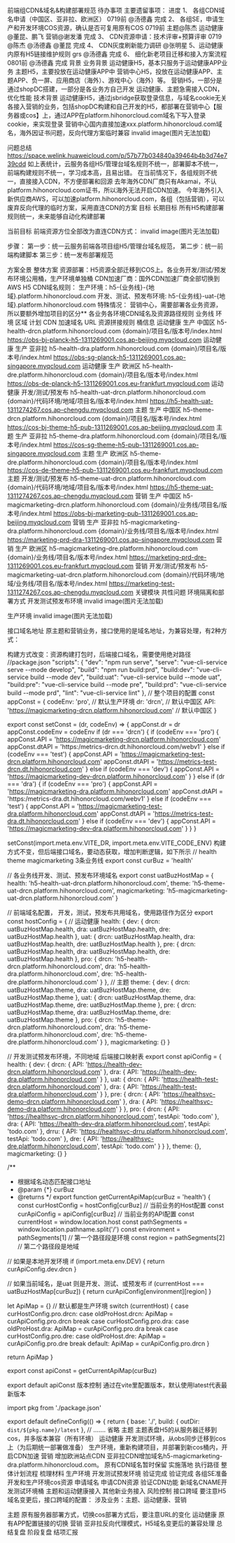 前端组CDN&域名&构建部署规范
待办事项
主要遗留事项：	进度
1、 各组CDN域名申请（中国区、亚非拉、欧洲区） 0719前 @汤德鑫	完成
2、 各组SE，申请生产和开发环境COS资源，确认是否可复用原有COS 0719前 主题@陈杰 运动健康@董昆、鹏飞 营销@谢发潘	完成
3、 CDN资源申请：技术评审+预算评审 0719 @陈杰 @汤德鑫 @董昆	完成
4、 CDN灰度刷新能力调研 @张明星	
5、运动健康内原有H5链接维护规则 grs @汤德鑫	完成
6、 细化新老项目迁移和接入方案流程 0801前 @汤德鑫	完成
背景
业务背景
运动健康H5，基本只服务于运动健康APP业务
主题H5，主要投放在运动健康APP中
营销中心H5，投放在运动健康APP、主题APP、负一屏、应用商店（海外）、游戏中心（海外）等。
营销H5，一部分是通过shopDC搭建，一部分是各业务方自己开发
运动健康、主题急需接入CDN，优化性能
技术背景
运动健康H5，通过jsbridge获取登录信息，与域名cookie无关
各接入营销的业务，包括shopDC构建和自己开发的H5，都部署在营销中心【服务器或cos】上，通过APP在platform.hihonorcloud.com域名下写入登录cookie，来实现登录
营销中心国内直接加速xxx.platform.hihonorcloud.com域名，海外因证书问题，反向代理方案临时兼容
invalid image(图片无法加载)

问题总结
https://space.welink.huaweicloud.com/p/57b77b034840a39464b4b3d74e739cdd 如上表统计，云服务各组H5/管理台域名规则不统一，部署脚本不统一，前端构建规则不统一，学习成本高，且易出错。
在当前情况下，各组规则不统一，直接接入CDN，不方便部署和回源
去年海外CDN厂商只有Akamai，不认platform.hihonorcloud.com证书，所以海外无法开启CDN加速。
今年海外引入新供应商AWS，可以加速platform.hihonorcloud.com，各组（包括营销），可以废弃反向代理的临时方案，采用直连CDN的方案
目标
长期目标
所有H5构建部署规则统一，未来能够自动化构建部署

当前目标
前端资源方位全部改为直连CDN方式：
invalid image(图片无法加载)

步骤：
第一步：统一云服务前端各项目组H5/管理台域名规范，
第二步：统一前端构建脚本
第三步：统一发布部署规范

方案全景
整体方案
资源部署：H5资源全部迁移到COS上。各业务开发/测试/预发布环境公用桶，生产环境单独桶
CDN加速厂商：国外CDN加速厂商全部切换到AWS
H5 CDN域名规则：
生产环境：h5-{业务线}-{地域}.platform.hihonorcloud.com 
开发、测试、预发布环境: h5-{业务线}-uat-{地域}.platform.hihonorcloud.com
特殊情况： 营销中心，需要部署各业务资源，所以要额外增加项目的区分**
各业务各环境CDN域名及资源路径规则
业务线	环境	区域	计划 CDN 加速域名	URL 资源拼接规则	桶信息
运动健康	生产	中国区	h5-health-drcn.platform.hihonorcloud.com	{domain}/项目名/版本号/index.html	https://obs-bj-planck-h5-1311269001.cos.ap-beijing.myqcloud.com
运动健康	生产	亚非拉	h5-health-dra.platform.hihonorcloud.com	{domain}/项目名/版本号/index.html	https://obs-sg-planck-h5-1311269001.cos.ap-singapore.myqcloud.com
运动健康	生产	欧洲区	h5-health-dre.platform.hihonorcloud.com	{domain}/项目名/版本号/index.html	https://obs-de-planck-h5-1311269001.cos.eu-frankfurt.myqcloud.com
运动健康	开发/测试/预发布		h5-health-uat-drcn.platform.hihonorcloud.com	{domain}/代码环境/地域/项目名/版本号/index.html	https://h5-health-uat-1311274267.cos.ap-chengdu.myqcloud.com
主题	生产	中国区	h5-theme-drcn.platform.hihonorcloud.com	{domain}/项目名/版本号/index.html	https://cos-bj-theme-h5-pub-1311269001.cos.ap-beijing.myqcloud.com
主题	生产	亚非拉	h5-theme-dra.platform.hihonorcloud.com	{domain}/项目名/版本号/index.html	https://cos-sg-theme-h5-pub-1311269001.cos.ap-singapore.myqcloud.com
主题	生产	欧洲区	h5-theme-dre.platform.hihonorcloud.com	{domain}/项目名/版本号/index.html	https://cos-de-theme-h5-pub-1311269001.cos.eu-frankfurt.myqcloud.com
主题	开发/测试/预发布		h5-theme-uat-drcn.platform.hihonorcloud.com	{domain}/代码环境/地域/项目名/版本号/index.html	https://h5-theme-uat-1311274267.cos.ap-chengdu.myqcloud.com
营销	生产	中国区	h5-magicmarketing-drcn.platform.hihonorcloud.com	{domain}/业务线/项目名/版本号/index.html	https://obs-bj-marketing-pub-1311269001.cos.ap-beijing.myqcloud.com
营销	生产	亚非拉	h5-magicmarketing-dra.platform.hihonorcloud.com	{domain}/业务线/项目名/版本号/index.html	https://marketing-prd-dra-1311269001.cos.ap-singapore.myqcloud.com
营销	生产	欧洲区	h5-magicmarketing-dre.platform.hihonorcloud.com	{domain}/业务线/项目名/版本号/index.html	https://marketing-prd-dre-1311269001.cos.eu-frankfurt.myqcloud.com
营销	开发/测试/预发布		h5-magicmarketing-uat-drcn.platform.hihonorcloud.com	{domain}/代码环境/地域/业务线/项目名/版本号/index.html	https://marketing-test-1311274267.cos.ap-chengdu.myqcloud.com
关键模块
共性问题
环境隔离和部署方式
开发测试预发布环境
invalid image(图片无法加载)

生产环境
invalid image(图片无法加载)

接口域名地址
原主题和营销业务，接口使用的是域名地址，为兼容处理，有2种方式：

构建方式改变：资源构建打包时，后端接口域名，需要使用绝对路径
  //package.json
  "scripts": {
    "dev": "npm run serve",
    "serve": "vue-cli-service serve --mode develop",
    "build": "npm run build:prd",
    "build:dev": "vue-cli-service build --mode dev",
    "build:uat": "vue-cli-service build --mode uat",
    "build:pre": "vue-cli-service build --mode pre",
    "build:prd": "vue-cli-service build --mode prd",
    "lint": "vue-cli-service lint"
  },
// 整个项目的配置
const appConst = {
  codeEnv: 'pro', // 默认生产环境
  dr: 'drcn', // 默认中国区
  API: 'https://magicmarketing-drcn.platform.hihonorcloud.com' // 默认中国区
}

export const setConst = (dr, codeEnv) => {
  appConst.dr = dr
  appConst.codeEnv = codeEnv
  if (dr === 'drcn') {
    if (codeEnv === 'pro') {
      appConst.API = 'https://magicmarketing-drcn.platform.hihonorcloud.com'
      appConst.dtAPI = 'https:/metrics-drcn.dt.hihonorcloud.com/webv1'
    } else if (codeEnv === 'test') {
      appConst.API = 'https://magicmarketing-test-drcn.platform.hihonorcloud.com'
      appConst.dtAPI = 'https://metrics-test-drcn.dt.hihonorcloud.com'
    } else if (codeEnv === 'dev') {
      appConst.API = 'https://magicmarketing-dev-drcn.platform.hihonorcloud.com'
    }
  } else if (dr === 'dra') {
    if (codeEnv === 'pro') {
      appConst.API = 'https://magicmarketing-dra.platform.hihonorcloud.com'
      appConst.dtAPI = 'https:/metrics-dra.dt.hihonorcloud.com/webv1'
    } else if (codeEnv === 'test') {
      appConst.API = 'https://magicmarketing-test-dra.platform.hihonorcloud.com'
      appConst.dtAPI = 'https://metrics-test-dra.dt.hihonorcloud.com'
    } else if (codeEnv === 'dev') {
      appConst.API = 'https://magicmarketing-dev-dra.platform.hihonorcloud.com'
    }
  }
}

setConst(import.meta.env.VITE_DR, import.meta.env.VITE_CODE_ENV)
构建方式不变，但后端接口域名，要动态获取，增加判断逻辑，如下所示
// health theme magicmarketing 3条业务线
export const curBuz = 'health'

// 各业务线开发、测试、预发布环境域名
export const uatBuzHostMap = {
  health: 'h5-health-uat-drcn.platform.hihonorcloud.com',
  theme: 'h5-theme-uat-drcn.platform.hihonorcloud.com',
  magicmarketing: 'h5-magicmarketing-uat-drcn.platform.hihonorcloud.com'
}

// 前端域名配置， 开发，测试，预发布共用域名，使用路径作为区分
export const hostConfig = {
  // 运动健康
  health: {
    dev: {
      drcn: uatBuzHostMap.health,
      dra: uatBuzHostMap.health,
      dre: uatBuzHostMap.health
    },
    uat: {
      drcn: uatBuzHostMap.health,
      dra: uatBuzHostMap.health,
      dre: uatBuzHostMap.health
    },
    pre: {
      drcn: uatBuzHostMap.health,
      dra: uatBuzHostMap.health,
      dre: uatBuzHostMap.health
    },
    pro: {
      drcn: 'h5-health-drcn.platform.hihonorcloud.com',
      dra: 'h5-health-dra.platform.hihonorcloud.com',
      dre: 'h5-health-dre.platform.hihonorcloud.com'
    }
  },
  // 主题
  theme: {
    dev: {
      drcn: uatBuzHostMap.theme,
      dra: uatBuzHostMap.theme,
      dre: uatBuzHostMap.theme
    },
    uat: {
      drcn: uatBuzHostMap.theme,
      dra: uatBuzHostMap.theme,
      dre: uatBuzHostMap.theme
    },
    pre: {
      drcn: uatBuzHostMap.theme,
      dra: uatBuzHostMap.theme,
      dre: uatBuzHostMap.theme
    },
    pro: {
      drcn: 'h5-theme-drcn.platform.hihonorcloud.com',
      dra: 'h5-theme-dra.platform.hihonorcloud.com',
      dre: 'h5-theme-dre.platform.hihonorcloud.com'
    }
  },
  magicmarketing: {}
}

// 开发测试预发布环境，不同地域 后端接口映射表
export const apiConfig = {
  health: {
    dev: {
      drcn: {
        API: 'https://health-dev-drcn.platform.hihonorcloud.com'
      },
      dra: {
        API: 'https://health-dev-dra.platform.hihonorcloud.com'
      }
    },
    uat: {
      drcn: {
        API: 'https://health-test-drcn.platform.hihonorcloud.com'
      },
      dra: {
        API: 'https://health-test-dra.platform.hihonorcloud.com'
      }
    },
    pre: {
      drcn: {
        API: 'https://healthsvc-demo-drcn.platform.hihonorcloud.com'
      },
      dra: {
        API: 'https://healthsvc-demo-dra.platform.hihonorcloud.com'
      }
    },
    pro: {
      drcn: {
        API: 'https://healthsvc-drcn.platform.hihonorcloud.com',
        testApi: 'todo.com'
      },
      dra: {
        API: 'https://health-dev-dra.platform.hihonorcloud.com',
        testApi: 'todo.com'
      },
      drru: {
        API: 'https://healthsvc-drru.platform.hihonorcloud.com',
        testApi: 'todo.com'
      },
      dre: {
        API: 'https://healthsvc-dre.platform.hihonorcloud.com',
        testApi: 'todo.com'
      }
    }
  },
  theme: {},
  magicmarketing: {}
}

/**
 * 根据域名动态匹配接口地址
 * @param {*} curBuz
 * @returns
 */
export function getCurrentApiMap(curBuz = 'health') {
  const curHostConfig = hostConfig[curBuz] // 当前业务的Host配置
  const curApiConfig = apiConfig[curBuz] // 当前业务的API配置
  const currentHost = window.location.host
  const pathSegments = window.location.pathname.split('/')
  const environment = pathSegments[1] // 第一个路径段是环境
  const region = pathSegments[2] // 第二个路径段是地域

  // 如果是本地开发环境
  if (import.meta.env.DEV) {
    return curApiConfig.dev.drcn
  }

  // 如果当前域名，是uat 则是开发、测试、或预发布
  if (currentHost === uatBuzHostMap[curBuz]) {
    return curApiConfig[environment][region]
  }

  let ApiMap = {}
  // 默认都是生产环境
  switch (currentHost) {
    case curHostConfig.pro.drcn:
    case oldProHost.drcn:
      ApiMap = curApiConfig.pro.drcn
      break
    case curHostConfig.pro.dra:
    case oldProHost.dra:
      ApiMap = curApiConfig.pro.dra
      break
    case curHostConfig.pro.dre:
    case oldProHost.dre:
      ApiMap = curApiConfig.pro.dre
      break
    default:
      ApiMap = curApiConfig.pro.drcn
  }

  return ApiMap
}

export const apiConst = getCurrentApiMap(curBuz)

export default apiConst
版本控制
通过在vite里配置版本，默认使用latest代表最新版本


import pkg from './package.json'

export default defineConfig(() => {
  return {
    base: './',
    build: {
      outDir: `dist/${pkg.name}/latest`
    },
// ....... 省略
主题
主题表盘H5的从服务器迁移到cos，并多版本兼容（所有环境）
运动健康
开发测试环境，从obs同步迁移到cos上（为后期统一部署做准备）
生产环境，重新构建项目，并部署到新cos桶内，开启CDN加速
营销
增加欧洲站点CDN
亚非拉CDN增加域名h5-magicmarketing-dra.platform.hihonorcloud.com。 原有CDN域名暂时保留
实施落地
执行路径
整体计划流程
梳理材料
生产环境
开发测试预发环境
验证完成
验证完成
各组SE准备开发和生产环境cos资源
申请域名
申请CDN资源
验证CDN功能
新域名CNAME开发测试环境桶
主题和运动健康接入
其他新业务接入
风险控制
接口跨域
要注意H5域名变更后，接口跨域的配置：
涉及业务：主题、运动健康、营销

主题
原有服务器部署方式，切换cos部署方式后，要注意URL的变化
运动健康
原有APP配置链接的切换
营销
亚非拉反向代理模式，H5域名变更后的兼容处理
总结复盘
阶段复盘
结项汇报